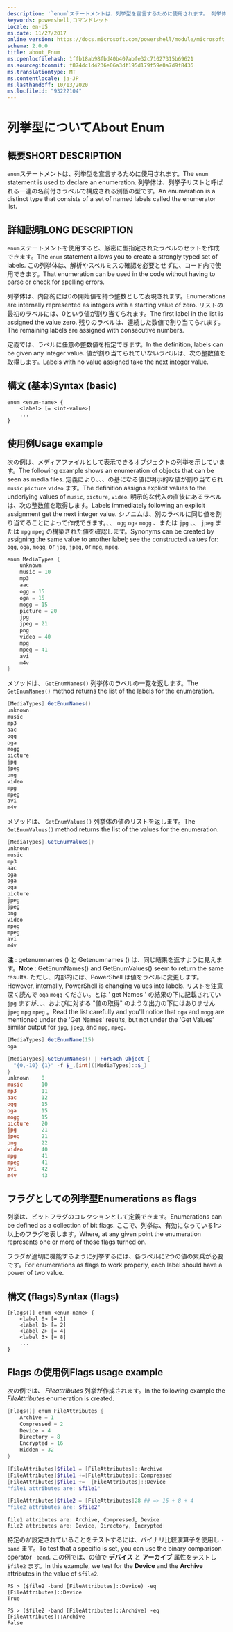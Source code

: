 ```yaml
---
description: '`enum`ステートメントは、列挙型を宣言するために使用されます。 列挙体は、列挙子リストと呼ばれる一連の名前付きラベルで構成される別個の型です。'
keywords: powershell,コマンドレット
Locale: en-US
ms.date: 11/27/2017
online version: https://docs.microsoft.com/powershell/module/microsoft.powershell.core/about/about_enum?view=powershell-7.1&WT.mc_id=ps-gethelp
schema: 2.0.0
title: about_Enum
ms.openlocfilehash: 1ffb18ab98fbd40b407abfe32c71027315b69621
ms.sourcegitcommit: f874dc1d4236e06a3df195d179f59e0a7d9f8436
ms.translationtype: MT
ms.contentlocale: ja-JP
ms.lasthandoff: 10/13/2020
ms.locfileid: "93222104"
---
```

# <a name="about-enum"></a><span data-ttu-id="12e73-105">列挙型について</span><span class="sxs-lookup"><span data-stu-id="12e73-105">About Enum</span></span>

## <a name="short-description"></a><span data-ttu-id="12e73-106">概要</span><span class="sxs-lookup"><span data-stu-id="12e73-106">SHORT DESCRIPTION</span></span>
<span data-ttu-id="12e73-107">`enum`ステートメントは、列挙型を宣言するために使用されます。</span><span class="sxs-lookup"><span data-stu-id="12e73-107">The `enum` statement is used to declare an enumeration.</span></span> <span data-ttu-id="12e73-108">列挙体は、列挙子リストと呼ばれる一連の名前付きラベルで構成される別個の型です。</span><span class="sxs-lookup"><span data-stu-id="12e73-108">An enumeration is a distinct type that consists of a set of named labels called the enumerator list.</span></span>

## <a name="long-description"></a><span data-ttu-id="12e73-109">詳細説明</span><span class="sxs-lookup"><span data-stu-id="12e73-109">LONG DESCRIPTION</span></span>

<span data-ttu-id="12e73-110">`enum`ステートメントを使用すると、厳密に型指定されたラベルのセットを作成できます。</span><span class="sxs-lookup"><span data-stu-id="12e73-110">The `enum` statement allows you to create a strongly typed set of labels.</span></span> <span data-ttu-id="12e73-111">この列挙体は、解析やスペルミスの確認を必要とせずに、コード内で使用できます。</span><span class="sxs-lookup"><span data-stu-id="12e73-111">That enumeration can be used in the code without having to parse or check for spelling errors.</span></span>

<span data-ttu-id="12e73-112">列挙体は、内部的には0の開始値を持つ整数として表現されます。</span><span class="sxs-lookup"><span data-stu-id="12e73-112">Enumerations are internally represented as integers with a starting value of zero.</span></span> <span data-ttu-id="12e73-113">リストの最初のラベルには、0という値が割り当てられます。</span><span class="sxs-lookup"><span data-stu-id="12e73-113">The first label in the list is assigned the value zero.</span></span> <span data-ttu-id="12e73-114">残りのラベルは、連続した数値で割り当てられます。</span><span class="sxs-lookup"><span data-stu-id="12e73-114">The remaining labels are assigned with consecutive numbers.</span></span>

<span data-ttu-id="12e73-115">定義では、ラベルに任意の整数値を指定できます。</span><span class="sxs-lookup"><span data-stu-id="12e73-115">In the definition, labels can be given any integer value.</span></span> <span data-ttu-id="12e73-116">値が割り当てられていないラベルは、次の整数値を取得します。</span><span class="sxs-lookup"><span data-stu-id="12e73-116">Labels with no value assigned take the next integer value.</span></span>

## <a name="syntax-basic"></a><span data-ttu-id="12e73-117">構文 (基本)</span><span class="sxs-lookup"><span data-stu-id="12e73-117">Syntax (basic)</span></span>

```syntax
enum <enum-name> {
    <label> [= <int-value>]
    ...
}
```

## <a name="usage-example"></a><span data-ttu-id="12e73-118">使用例</span><span class="sxs-lookup"><span data-stu-id="12e73-118">Usage example</span></span>

<span data-ttu-id="12e73-119">次の例は、メディアファイルとして表示できるオブジェクトの列挙を示しています。</span><span class="sxs-lookup"><span data-stu-id="12e73-119">The following example shows an enumeration of objects that can be seen as media files.</span></span> <span data-ttu-id="12e73-120">定義により、、、の基になる値に明示的な値が割り当てられ `music` `picture` `video` ます。</span><span class="sxs-lookup"><span data-stu-id="12e73-120">The definition assigns explicit values to the underlying values of `music`, `picture`, `video`.</span></span> <span data-ttu-id="12e73-121">明示的な代入の直後にあるラベルは、次の整数値を取得します。</span><span class="sxs-lookup"><span data-stu-id="12e73-121">Labels immediately following an explicit assignment get the next integer value.</span></span> <span data-ttu-id="12e73-122">シノニムは、別のラベルに同じ値を割り当てることによって作成できます。、、 `ogg` `oga` `mogg` 、または `jpg` 、、 `jpeg` または `mpg` `mpeg` の構築された値を確認します。</span><span class="sxs-lookup"><span data-stu-id="12e73-122">Synonyms can be created by assigning the same value to another label; see the constructed values for: `ogg`, `oga`, `mogg`, or `jpg`, `jpeg`, or `mpg`, `mpeg`.</span></span>

```powershell
enum MediaTypes {
    unknown
    music = 10
    mp3
    aac
    ogg = 15
    oga = 15
    mogg = 15
    picture = 20
    jpg
    jpeg = 21
    png
    video = 40
    mpg
    mpeg = 41
    avi
    m4v
}
```

<span data-ttu-id="12e73-123">メソッドは、 `GetEnumNames()` 列挙体のラベルの一覧を返します。</span><span class="sxs-lookup"><span data-stu-id="12e73-123">The `GetEnumNames()` method returns the list of the labels for the enumeration.</span></span>

```powershell
[MediaTypes].GetEnumNames()
unknown
music
mp3
aac
ogg
oga
mogg
picture
jpg
jpeg
png
video
mpg
mpeg
avi
m4v
```

<span data-ttu-id="12e73-124">メソッドは、 `GetEnumValues()` 列挙体の値のリストを返します。</span><span class="sxs-lookup"><span data-stu-id="12e73-124">The `GetEnumValues()` method returns the list of the values for the enumeration.</span></span>

```powershell
[MediaTypes].GetEnumValues()
unknown
music
mp3
aac
oga
oga
oga
picture
jpeg
jpeg
png
video
mpeg
mpeg
avi
m4v
```

<span data-ttu-id="12e73-125">**注** : getenumnames () と Getenumnames () は、同じ結果を返すように見えます。</span><span class="sxs-lookup"><span data-stu-id="12e73-125">**Note** : GetEnumNames() and GetEnumValues() seem to return the same results.</span></span>
<span data-ttu-id="12e73-126">ただし、内部的には、PowerShell は値をラベルに変更します。</span><span class="sxs-lookup"><span data-stu-id="12e73-126">However, internally, PowerShell is changing values into labels.</span></span> <span data-ttu-id="12e73-127">リストを注意深く読んで `oga` `mogg` ください。とは ' get Names ' の結果の下に記載されてい `jpg` ますが、、、およびに対する "値の取得" のような出力の下にはありません `jpeg` `mpg` `mpeg` 。</span><span class="sxs-lookup"><span data-stu-id="12e73-127">Read the list carefully and you'll notice that `oga` and `mogg` are mentioned under the 'Get Names' results, but not under the 'Get Values' similar output for `jpg`, `jpeg`, and `mpg`, `mpeg`.</span></span>

```powershell
[MediaTypes].GetEnumName(15)
oga

[MediaTypes].GetEnumNames() | ForEach-Object {
  "{0,-10} {1}" -f $_,[int]([MediaTypes]::$_)
}
unknown    0
music      10
mp3        11
aac        12
ogg        15
oga        15
mogg       15
picture    20
jpg        21
jpeg       21
png        22
video      40
mpg        41
mpeg       41
avi        42
m4v        43
```

## <a name="enumerations-as-flags"></a><span data-ttu-id="12e73-128">フラグとしての列挙型</span><span class="sxs-lookup"><span data-stu-id="12e73-128">Enumerations as flags</span></span>

<span data-ttu-id="12e73-129">列挙は、ビットフラグのコレクションとして定義できます。</span><span class="sxs-lookup"><span data-stu-id="12e73-129">Enumerations can be defined as a collection of bit flags.</span></span>
<span data-ttu-id="12e73-130">ここで、列挙は、有効になっている1つ以上のフラグを表します。</span><span class="sxs-lookup"><span data-stu-id="12e73-130">Where, at any given point the enumeration represents one or more of those flags turned on.</span></span>

<span data-ttu-id="12e73-131">フラグが適切に機能するように列挙するには、各ラベルに2つの値の累乗が必要です。</span><span class="sxs-lookup"><span data-stu-id="12e73-131">For enumerations as flags to work properly, each label should have a power of two value.</span></span>

## <a name="syntax-flags"></a><span data-ttu-id="12e73-132">構文 (flags)</span><span class="sxs-lookup"><span data-stu-id="12e73-132">Syntax (flags)</span></span>

```syntax
[Flags()] enum <enum-name> {
    <label 0> [= 1]
    <label 1> [= 2]
    <label 2> [= 4]
    <label 3> [= 8]
    ...
}
```

## <a name="flags-usage-example"></a><span data-ttu-id="12e73-133">Flags の使用例</span><span class="sxs-lookup"><span data-stu-id="12e73-133">Flags usage example</span></span>

<span data-ttu-id="12e73-134">次の例では、 *Fileattributes* 列挙が作成されます。</span><span class="sxs-lookup"><span data-stu-id="12e73-134">In the following example the *FileAttributes* enumeration is created.</span></span>

```powershell
[Flags()] enum FileAttributes {
    Archive = 1
    Compressed = 2
    Device = 4
    Directory = 8
    Encrypted = 16
    Hidden = 32
}

[FileAttributes]$file1 = [FileAttributes]::Archive
[FileAttributes]$file1 +=[FileAttributes]::Compressed
[FileAttributes]$file1 +=  [FileAttributes]::Device
"file1 attributes are: $file1"

[FileAttributes]$file2 = [FileAttributes]28 ## => 16 + 8 + 4
"file2 attributes are: $file2"
```

```output
file1 attributes are: Archive, Compressed, Device
file2 attributes are: Device, Directory, Encrypted
```

<span data-ttu-id="12e73-135">特定のが設定されていることをテストするには、バイナリ比較演算子を使用し `-band` ます。</span><span class="sxs-lookup"><span data-stu-id="12e73-135">To test that a specific is set, you can use the binary comparison operator `-band`.</span></span> <span data-ttu-id="12e73-136">この例では、の値で **デバイス** と **アーカイブ** 属性をテストし `$file2` ます。</span><span class="sxs-lookup"><span data-stu-id="12e73-136">In this example, we test for the **Device** and the **Archive** attributes in the value of `$file2`.</span></span>

```
PS > ($file2 -band [FileAttributes]::Device) -eq [FileAttributes]::Device
True

PS > ($file2 -band [FileAttributes]::Archive) -eq [FileAttributes]::Archive
False
```

